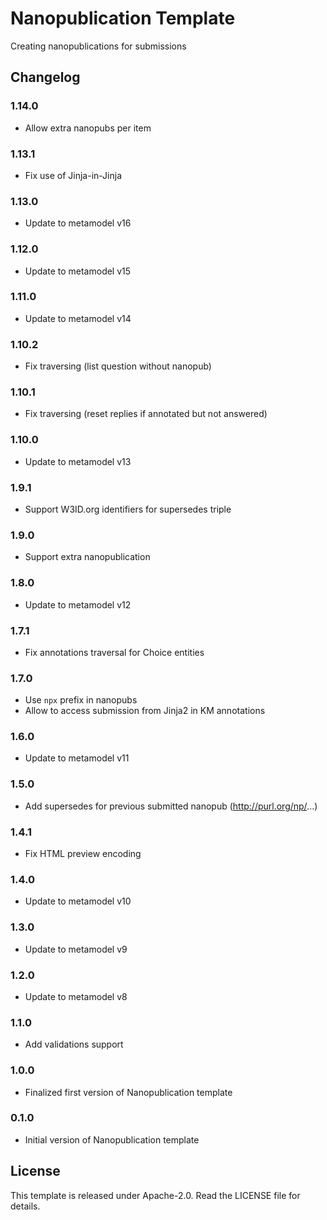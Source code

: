 # Nanopublication Template

Creating nanopublications for submissions

## Changelog

### 1.14.0

- Allow extra nanopubs per item

### 1.13.1

- Fix use of Jinja-in-Jinja

### 1.13.0

- Update to metamodel v16

### 1.12.0

- Update to metamodel v15

### 1.11.0

- Update to metamodel v14

### 1.10.2

- Fix traversing (list question without nanopub)

### 1.10.1

- Fix traversing (reset replies if annotated but not answered)

### 1.10.0

- Update to metamodel v13

### 1.9.1

- Support W3ID.org identifiers for supersedes triple

### 1.9.0

- Support extra nanopublication

### 1.8.0

- Update to metamodel v12

### 1.7.1

- Fix annotations traversal for Choice entities

### 1.7.0

- Use `npx` prefix in nanopubs
- Allow to access submission from Jinja2 in KM annotations

### 1.6.0

- Update to metamodel v11

### 1.5.0

- Add supersedes for previous submitted nanopub (http://purl.org/np/...)

### 1.4.1

- Fix HTML preview encoding

### 1.4.0

- Update to metamodel v10

### 1.3.0

- Update to metamodel v9

### 1.2.0

- Update to metamodel v8

### 1.1.0

- Add validations support

### 1.0.0

- Finalized first version of Nanopublication template

### 0.1.0

- Initial version of Nanopublication template

## License

This template is released under Apache-2.0. Read the LICENSE file for details.
